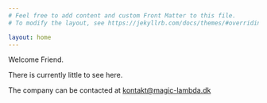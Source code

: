 ```yaml
---
# Feel free to add content and custom Front Matter to this file.
# To modify the layout, see https://jekyllrb.com/docs/themes/#overriding-theme-defaults

layout: home
---
```


Welcome Friend.

There is currently little to see here.

The company can be contacted at [kontakt@magic-lambda.dk](mailto:kontakt@magic-lambda.dk)
